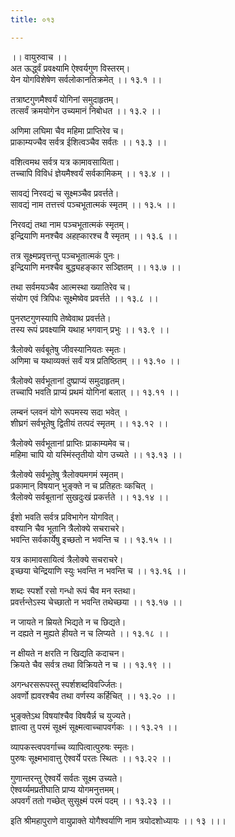 ```yaml
---
title: ०१३

---
```

।। वायुरुवाच ।।  
अत ऊर्द्ध्वं प्रवक्ष्यामि ऐश्वर्यगुण विस्तरम्।  
येन योगविशेषेण सर्वलोकानतिक्रमेत् ।। १३.१ ।।  
  
तत्राष्टगुणमैश्वर्यं योगिनां समुदाहृतम्।  
तत्सर्वं क्रमयोगेन उच्यमानं निबोधत ।। १३.२ ।।  
  
अणिमा लघिमा चैव महिमा प्राप्तिरेव च।  
प्राकाम्यज्चैव सर्वत्र ईशित्वञ्चैव सर्वतः ।। १३.३ ।।  
  
वशित्वमथ सर्वत्र यत्र कामावसायिता।  
तच्चापि विविधं ज्ञेयमैश्वर्यं सर्वकामिकम् ।। १३.४ ।।  
  
सावद्यं निरवद्यं च सूक्ष्मञ्चैव प्रवर्त्तते।  
सावद्यं नाम तत्तत्त्वं पञ्चभूतात्मकं स्मृतम् ।। १३.५ ।।  
  
निरवद्यं तथा नाम पञ्चभूतात्मकं स्मृतम्।  
इन्द्रियाणि मनश्चैव अहह्कारश्च वै स्मृतम् ।। १३.६ ।।  
  
तत्र सूक्ष्मप्रवृत्तन्तु पञ्चभूतात्मकं पुनः।  
इन्द्रियाणि मनश्चैव बुद्ध्यहङ्कार सञ्ज्ञितम् ।। १३.७ ।।  
  
तथा सर्वमयञ्चैव आत्मस्था ख्यातिरेव च।  
संयोग एवं त्रिपिधः सूक्ष्मेष्वेव प्रवर्त्तते ।। १३.८ ।।  
  
पुनरष्टगुणस्यापि तेष्वेवाथ प्रवर्त्तते।  
तस्य रूपं प्रवक्ष्यामि यथाह भगवान् प्रभुः ।। १३.९ ।।  
  
त्रैलोक्ये सर्वबूतेषु जीवस्यानियतः स्मृतः।  
अणिमा च यथाव्यक्तं सर्वं यत्र प्रतिष्ठितम् ।। १३.१० ।।  
  
त्रैलोक्ये सर्वभूतानां दुष्प्राप्यं समुदाहृतम्।  
तच्चापि भवति प्राप्यं प्रथमं योगिनां बलात् ।। १३.११ ।।  
  
लम्बनं प्लवनं योगे रूपमस्य सदा भवेत् ।  
शीघ्रगं सर्वभूतेषु द्वितीयं तत्पदं स्मृतम् ।। १३.१२ ।।  
  
त्रैलोक्ये सर्वभूतानां प्राप्तिः प्राकाम्यमेव च।  
महिमा चापि यो यस्मिंस्तृतीयो योग उच्यते ।। १३.१३ ।।  
  
त्रैलोक्ये सर्वभूतेषु त्रैलोक्यमगमं स्मृतम्।  
प्रकामान् विषयान् भुङ्क्ते न च प्रतिहतः व्कचित् ।  
त्रैलोक्ये सर्वबूतानां सुखदुःखं प्रकर्त्तते ।। १३.१४ ।।  
  
ईशो भवति सर्वत्र प्रविभागेन योगवित्।  
वश्यानि चैव भूतानि त्रैलोक्ये सचराचरे।  
भवन्ति सर्वकार्येषु इच्छतो न भवन्ति च ।। १३.१५ ।।  
  
यत्र कामावसायित्वं त्रैलोक्ये सचराचरे।  
इच्छया चेन्द्रियाणि स्युः भवन्ति न भवन्ति च ।। १३.१६ ।।  
  
शब्दः स्पर्शो रसो गन्धो रूपं चैव मन स्तथा।  
प्रवर्त्तन्तेऽस्य चेच्छातो न भवन्ति तथेच्छया ।। १३.१७ ।।  
  
न जायते न म्रियते भिद्यते न च छिद्यते।  
न दह्यते न मुह्यते हीयते न च लिप्यते ।। १३.१८ ।।  
  
न क्षीयते न क्षरति न खिद्यति कदाचन।  
क्रियते चैव सर्वत्र तथा विक्रियते न च ।। १३.१९ ।।  
  
अगन्धरसरूपस्तु स्पर्शशब्दविवर्ज्जितः।  
अवर्णो ह्यवरश्चैव तथा वर्णस्य कर्हिचित् ।। १३.२० ।।  
  
भुङ्क्तेऽथ विषयांश्चैव विषयैर्न्न च युज्यते।  
ज्ञात्वा तु परमं सूक्ष्मं सूक्ष्मत्वाच्चापवर्गकः ।। १३.२१ ।।  
  
व्यापकस्त्वपवर्गाच्च व्यापित्वात्पुरुषः स्मृतः।  
पुरुषः सूक्ष्मभावात्तु ऐश्वर्ये परतः स्थितः ।। १३.२२ ।।  
  
गुणान्तरन्तु ऐश्वर्ये सर्वतः सूक्ष्म उच्यते।  
ऐश्वर्य्यमप्रतीघाति प्राप्य योगमनुत्तमम्।  
अपवर्गं ततो गच्छेत् सुसूक्ष्मं परमं पदम् ।। १३.२३ ।।  
  
इति श्रीमहापुराणे वायुप्राक्ते योगैश्वर्याणि नाम त्रयोदशोध्यायः ।। १३ ।।।
